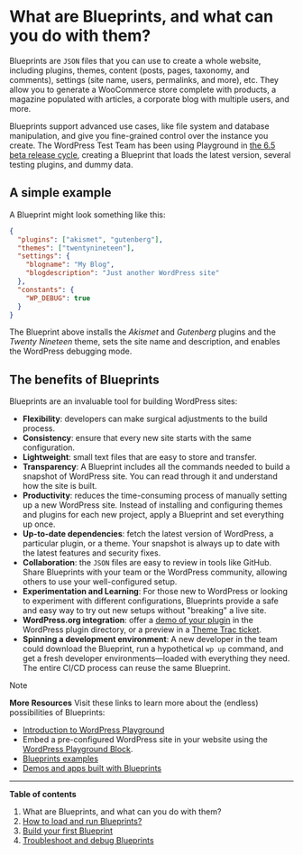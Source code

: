 # What are Blueprints, and what can you do with them?

Blueprints are `JSON` files that you can use to create a whole website, including plugins, themes, content (posts, pages, taxonomy, and comments), settings (site name, users, permalinks, and more), etc. They allow you to generate a WooCommerce store complete with products, a magazine populated with articles, a corporate blog with multiple users, and more.

Blueprints support advanced use cases, like file system and database manipulation, and give you fine-grained control over the instance you create. The WordPress Test Team has been using Playground in [the 6.5 beta release cycle](https://wordpress.org/news/2024/03/wordpress-6-5-release-candidate-2/), creating a Blueprint that loads the latest version, several testing plugins, and dummy data.

## A simple example

A Blueprint might look something like this:

```json
{
  "plugins": ["akismet", "gutenberg"],
  "themes": ["twentynineteen"],
  "settings": {
    "blogname": "My Blog",
    "blogdescription": "Just another WordPress site"
  },
  "constants": {
    "WP_DEBUG": true
  }
}
```

The Blueprint above installs the _Akismet_ and _Gutenberg_ plugins and the _Twenty Nineteen_ theme, sets the site name and description, and enables the WordPress debugging mode.

## The benefits of Blueprints

Blueprints are an invaluable tool for building WordPress sites:

- **Flexibility**: developers can make surgical adjustments to the build process.
- **Consistency**: ensure that every new site starts with the same configuration.
- **Lightweight**: small text files that are easy to store and transfer.
- **Transparency**: A Blueprint includes all the commands needed to build a snapshot of WordPress site. You can read through it and understand how the site is built.
- **Productivity**: reduces the time-consuming process of manually setting up a new WordPress site. Instead of installing and configuring themes and plugins for each new project, apply a Blueprint and set everything up once.
- **Up-to-date dependencies**: fetch the latest version of WordPress, a particular plugin, or a theme. Your snapshot is always up to date with the latest features and security fixes.
- **Collaboration**: the `JSON` files are easy to review in tools like GitHub. Share Blueprints with your team or the WordPress community, allowing others to use your well-configured setup. 
- **Experimentation and Learning**: For those new to WordPress or looking to experiment with different configurations, Blueprints provide a safe and easy way to try out new setups without "breaking" a live site.
- **WordPress.org integration**: offer a [demo of your plugin](https://developer.wordpress.org/plugins/wordpress-org/previews-and-blueprints/) in the WordPress plugin directory, or a preview in a [Theme Trac ticket](https://meta.trac.wordpress.org/ticket/7382).
- **Spinning a development environment**: A new developer in the team could download the Blueprint, run a hypothetical `wp up` command, and get a fresh developer environments—loaded with everything they need. The entire CI/CD process can reuse the same Blueprint.

> [!NOTE]
> **More Resources**
> Visit these links to learn more about the (endless) possibilities of Blueprints:
>
> - [Introduction to WordPress Playground](https://developer.wordpress.org/news/2024/04/05/introduction-to-playground-running-wordpress-in-the-browser/)
> - Embed a pre-configured WordPress site in your website using the [WordPress Playground Block](https://wordpress.org/plugins/interactive-code-block/).
> - [Blueprints examples](https://wordpress.github.io/wordpress-playground/blueprints-api/examples)
> - [Demos and apps built with Blueprints](https://wordpress.github.io/wordpress-playground/links-and-resources#apps-built-with-wordpress-playground)

***

**Table of contents**
1. What are Blueprints, and what can you do with them?
2. [How to load and run Blueprints?](./how-to-load-run-blueprints.md)
3. [Build your first Blueprint](./build-your-first-blueprint.md)
4. [Troubleshoot and debug Blueprints](./troubleshoot-debug-blueprints.md)
